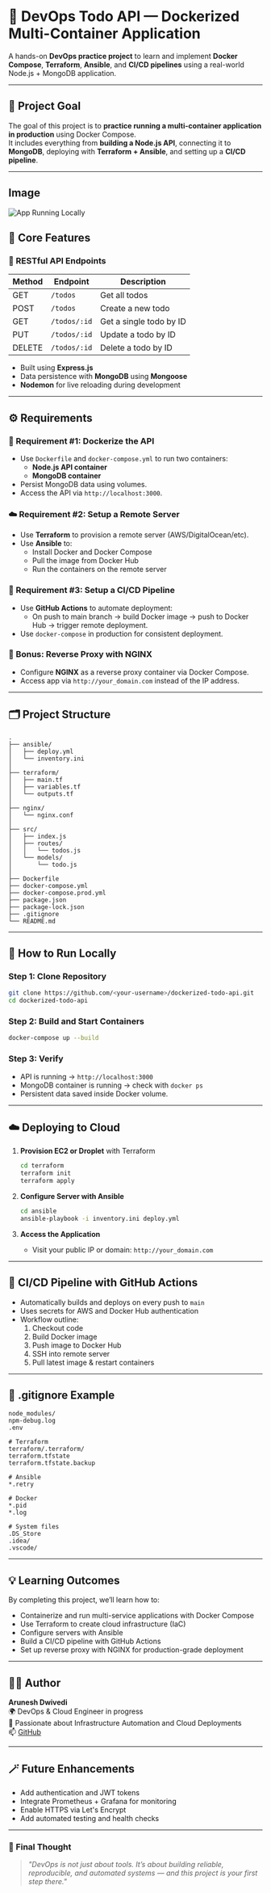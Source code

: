 # 🐳 DevOps Todo API — Dockerized Multi-Container Application

A hands-on **DevOps practice project** to learn and implement **Docker Compose**, **Terraform**, **Ansible**, and **CI/CD pipelines** using a real-world Node.js + MongoDB application.

---

## 🎯 Project Goal

The goal of this project is to **practice running a multi-container application in production** using Docker Compose.  
It includes everything from **building a Node.js API**, connecting it to **MongoDB**, deploying with **Terraform + Ansible**, and setting up a **CI/CD pipeline**.

---

## Image

![App Running Locally](./multi-container%20app.png)



## 🧱 Core Features

### 🧩 RESTful API Endpoints
| Method | Endpoint | Description |
|---------|-----------|-------------|
| GET | `/todos` | Get all todos |
| POST | `/todos` | Create a new todo |
| GET | `/todos/:id` | Get a single todo by ID |
| PUT | `/todos/:id` | Update a todo by ID |
| DELETE | `/todos/:id` | Delete a todo by ID |

- Built using **Express.js**
- Data persistence with **MongoDB** using **Mongoose**
- **Nodemon** for live reloading during development

---

## ⚙️ Requirements

### 🐋 Requirement #1: Dockerize the API
- Use `Dockerfile` and `docker-compose.yml` to run two containers:
  - **Node.js API container**
  - **MongoDB container**
- Persist MongoDB data using volumes.
- Access the API via `http://localhost:3000`.

### ☁️ Requirement #2: Setup a Remote Server
- Use **Terraform** to provision a remote server (AWS/DigitalOcean/etc).
- Use **Ansible** to:
  - Install Docker and Docker Compose
  - Pull the image from Docker Hub
  - Run the containers on the remote server

### 🔄 Requirement #3: Setup a CI/CD Pipeline
- Use **GitHub Actions** to automate deployment:
  - On push to main branch → build Docker image → push to Docker Hub → trigger remote deployment.
- Use `docker-compose` in production for consistent deployment.

### 🎁 Bonus: Reverse Proxy with NGINX
- Configure **NGINX** as a reverse proxy container via Docker Compose.
- Access app via `http://your_domain.com` instead of the IP address.

---

## 🗂️ Project Structure

```
.
├── ansible/
│   ├── deploy.yml
│   └── inventory.ini
│
├── terraform/
│   ├── main.tf
│   ├── variables.tf
│   └── outputs.tf
│
├── nginx/
│   └── nginx.conf
│
├── src/
│   ├── index.js
│   ├── routes/
│   │   └── todos.js
│   └── models/
│       └── todo.js
│
├── Dockerfile
├── docker-compose.yml
├── docker-compose.prod.yml
├── package.json
├── package-lock.json
├── .gitignore
└── README.md
```

---

## 🚀 How to Run Locally

### Step 1: Clone Repository
```bash
git clone https://github.com/<your-username>/dockerized-todo-api.git
cd dockerized-todo-api
```

### Step 2: Build and Start Containers
```bash
docker-compose up --build
```

### Step 3: Verify
- API is running → `http://localhost:3000`
- MongoDB container is running → check with `docker ps`
- Persistent data saved inside Docker volume.

---

## ☁️ Deploying to Cloud

1. **Provision EC2 or Droplet** with Terraform
   ```bash
   cd terraform
   terraform init
   terraform apply
   ```

2. **Configure Server with Ansible**
   ```bash
   cd ansible
   ansible-playbook -i inventory.ini deploy.yml
   ```

3. **Access the Application**
   - Visit your public IP or domain: `http://your_domain.com`

---

## 🔁 CI/CD Pipeline with GitHub Actions

- Automatically builds and deploys on every push to `main`
- Uses secrets for AWS and Docker Hub authentication
- Workflow outline:
  1. Checkout code  
  2. Build Docker image  
  3. Push image to Docker Hub  
  4. SSH into remote server  
  5. Pull latest image & restart containers

---

## 🧱 .gitignore Example

```
node_modules/
npm-debug.log
.env

# Terraform
terraform/.terraform/
terraform.tfstate
terraform.tfstate.backup

# Ansible
*.retry

# Docker
*.pid
*.log

# System files
.DS_Store
.idea/
.vscode/
```

---

## 💡 Learning Outcomes

By completing this project, we’ll learn how to:
- Containerize and run multi-service applications with Docker Compose
- Use Terraform to create cloud infrastructure (IaC)
- Configure servers with Ansible
- Build a CI/CD pipeline with GitHub Actions
- Set up reverse proxy with NGINX for production-grade deployment

---

## 👨‍💻 Author

**Arunesh Dwivedi**  
🌍 DevOps & Cloud Engineer in progress  
🚀 Passionate about Infrastructure Automation and Cloud Deployments  
📫 [GitHub](https://github.com/AruneshDwivedi)

---

## 🪄 Future Enhancements

- Add authentication and JWT tokens
- Integrate Prometheus + Grafana for monitoring
- Enable HTTPS via Let's Encrypt
- Add automated testing and health checks

---

### 🧠 Final Thought
> *"DevOps is not just about tools. It’s about building reliable, reproducible, and automated systems — and this project is your first step there."*

